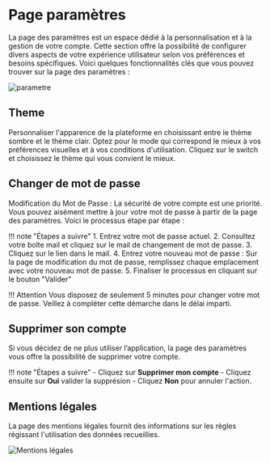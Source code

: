 # Page paramètres
La page des paramètres est un espace dédié à la personnalisation et à la gestion de votre compte. Cette section offre la possibilité de configurer divers aspects de votre expérience utilisateur selon vos préférences et besoins spécifiques. Voici quelques fonctionnalités clés que vous pouvez trouver sur la page des paramètres :

![parametre](img/paramètre.png)

## Theme

Personnaliser l'apparence de la plateforme en choisissant entre le thème sombre et le thème clair. Optez pour le mode qui correspond le mieux à vos préférences visuelles et à vos conditions d'utilisation. Cliquez sur le switch et choisissez le thème qui vous convient le mieux.

## Changer de mot de passe
Modification du Mot de Passe :
La sécurité de votre compte est une priorité. Vous pouvez aisément mettre à jour votre mot de passe à partir de la page des paramètres. Voici le processus étape par étape :

!!! note "Étapes a suivre"
    1. Entrez votre mot de passe actuel.
    2. Consultez votre boîte mail et cliquez sur le mail de changement de mot de passe.
    3. Cliquez sur le lien dans le mail.
    4. Entrez votre nouveau mot de passe : Sur la page de modification du mot de passe, remplissez chaque emplacement avec votre nouveau mot de passe.
    5. Finaliser le processus en cliquant sur le bouton "Valider" 

!!! Attention
    Vous disposez de seulement 5 minutes pour changer votre mot de passe. Veillez à compléter cette démarche dans le délai imparti.

## Supprimer son compte

Si vous décidez de ne plus utiliser l’application, la page des paramètres vous offre la possibilité de supprimer votre compte. 

!!! note "Étapes a suivre"
    - Cliquez sur **Supprimer mon compte**
    - Cliquez ensuite sur **Oui** valider la supprésion
    - Cliquez **Non** pour annuler l'action.


## Mentions légales
La page des mentions légales fournit des informations sur les règles régissant l'utilisation des données recueillies.

![Mentions légales](img/mentions_légales.png)
